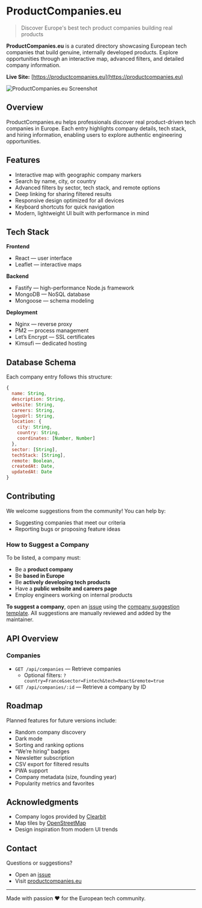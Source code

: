 # ProductCompanies.eu

> Discover Europe's best tech product companies building real products

**ProductCompanies.eu** is a curated directory showcasing European tech companies that build genuine, internally developed products. Explore opportunities through an interactive map, advanced filters, and detailed company information.

**Live Site:** [https://productcompanies.eu](https://productcompanies.eu)

![ProductCompanies.eu Screenshot](frontend/public/og-image.png)

## Overview

ProductCompanies.eu helps professionals discover real product-driven tech companies in Europe. Each entry highlights company details, tech stack, and hiring information, enabling users to explore authentic engineering opportunities.

## Features

- Interactive map with geographic company markers  
- Search by name, city, or country  
- Advanced filters by sector, tech stack, and remote options  
- Deep linking for sharing filtered results  
- Responsive design optimized for all devices  
- Keyboard shortcuts for quick navigation  
- Modern, lightweight UI built with performance in mind  

## Tech Stack

**Frontend**
- React — user interface  
- Leaflet — interactive maps  

**Backend**
- Fastify — high-performance Node.js framework  
- MongoDB — NoSQL database  
- Mongoose — schema modeling  

**Deployment**
- Nginx — reverse proxy  
- PM2 — process management  
- Let’s Encrypt — SSL certificates  
- Kimsufi — dedicated hosting  

## Database Schema

Each company entry follows this structure:

```javascript
{
  name: String,
  description: String,
  website: String,
  careers: String,
  logoUrl: String,
  location: {
    city: String,
    country: String,
    coordinates: [Number, Number]
  },
  sector: [String],
  techStack: [String],
  remote: Boolean,
  createdAt: Date,
  updatedAt: Date
}
``` 

## Contributing

We welcome suggestions from the community! You can help by:
- Suggesting companies that meet our criteria
- Reporting bugs or proposing feature ideas

### How to Suggest a Company

To be listed, a company must:
- Be a **product company** 
- Be **based in Europe**
- Be **actively developing tech products**
- Have a **public website and careers page**
- Employ engineers working on internal products

**To suggest a company**, open an [issue](../../issues/new) using the [company suggestion template](.github/COMPANY_SUGGESTION.md). All suggestions are manually reviewed and added by the maintainer.

## API Overview

### Companies
- `GET /api/companies` — Retrieve companies  
  - Optional filters: `?country=France&sector=Fintech&tech=React&remote=true`  
- `GET /api/companies/:id` — Retrieve a company by ID  

## Roadmap

Planned features for future versions include:
- Random company discovery  
- Dark mode  
- Sorting and ranking options  
- “We’re hiring” badges  
- Newsletter subscription  
- CSV export for filtered results  
- PWA support  
- Company metadata (size, founding year)  
- Popularity metrics and favorites  

## Acknowledgments

- Company logos provided by [Clearbit](https://clearbit.com)  
- Map tiles by [OpenStreetMap](https://www.openstreetmap.org)  
- Design inspiration from modern UI trends  

## Contact

Questions or suggestions?
- Open an [issue](../../issues)
- Visit [productcompanies.eu](https://productcompanies.eu)

---

Made with passion ❤️ for the European tech community.
